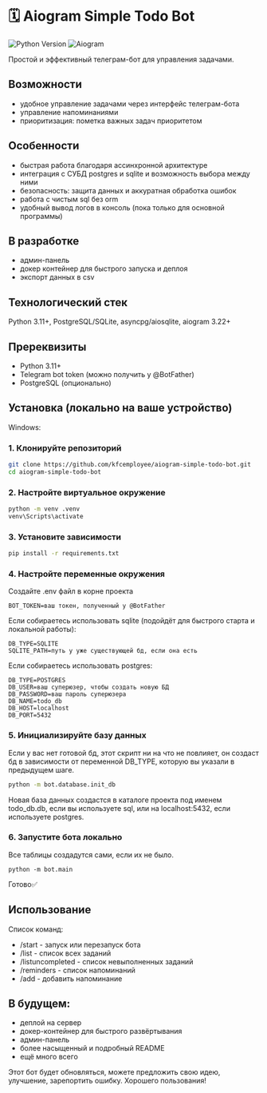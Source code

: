 # 🗓️ Aiogram Simple Todo Bot

![Python Version](https://img.shields.io/badge/python-3.11%2B-blue)
![Aiogram](https://img.shields.io/badge/aiogram-3.22%2B-green)

Простой и эффективный телеграм-бот для управления задачами.

## Возможности
- удобное управление задачами через интерфейс телеграм-бота
- управление напоминаниями
- приоритизация: пометка важных задач приоритетом

## Особенности
- быстрая работа благодаря ассинхронной архитектуре
- интеграция с СУБД postgres и sqlite и возможность выбора между ними
- безопасность: защита данных и аккуратная обработка ошибок
- работа с чистым sql без orm
- удобный вывод логов в консоль (пока только для основной программы)

## В разработке
- админ-панель
- докер контейнер для быстрого запуска и деплоя
- экспорт данных в csv

## Технологический стек
Python 3.11+, PostgreSQL/SQLite, asyncpg/aiosqlite, aiogram 3.22+

## Пререквизиты
- Python 3.11+
- Telegram bot token (можно получить у @BotFather)
- PostgreSQL (опционально)

## Установка (локально на ваше устройство)

Windows:
### 1. Клонируйте репозиторий
``` bash
git clone https://github.com/kfcemployee/aiogram-simple-todo-bot.git
cd aiogram-simple-todo-bot
```
### 2. Настройте виртуальное окружение
``` bash
python -m venv .venv
venv\Scripts\activate 
```
### 3. Установите зависимости
``` bash
pip install -r requirements.txt
```
### 4. Настройте переменные окружения
Создайте .env файл в корне проекта
``` env
BOT_TOKEN=ваш токен, полученный у @BotFather
```
Если собираетесь использовать sqlite (подойдёт для быстрого старта и локальной работы):
``` env
DB_TYPE=SQLITE
SQLITE_PATH=путь у уже существующей бд, если она есть
```
Если собираетесь использовать postgres:
``` env
DB_TYPE=POSTGRES
DB_USER=ваш суперюзер, чтобы создать новую БД 
DB_PASSWORD=ваш пароль суперюзера
DB_NAME=todo_db
DB_HOST=localhost
DB_PORT=5432
```
### 5. Инициализируйте базу данных
Если у вас нет готовой бд, этот скрипт ни на что не повлияет, он создаст бд в зависимости от переменной DB_TYPE, которую вы указали в предыдущем шаге. 
``` bash
python -m bot.database.init_db
```
Новая база данных создастся в каталоге проекта под именем todo_db.db, если вы используете sql, или на localhost:5432, если используете postgres.
### 6. Запустите бота локально
Все таблицы создадутся сами, если их не было.
```
python -m bot.main
```
Готово✅

## Использование 
Список команд:
- /start - запуск или перезапуск бота
- /list - список всех заданий
- /listuncompleted - список невыполненных заданий
- /reminders - список напоминаний
- /add - добавить напоминание

## В будущем:
- деплой на сервер
- докер-контейнер для быстрого развёртывания
- админ-панель
- более насыщенный и подробный README
- ещё много всего

Этот бот будет обновляться, можете предложить свою идею, улучшение, зарепортить ошибку. Хорошего пользования!
